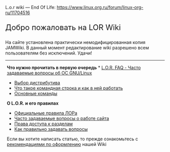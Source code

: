 L.o.r wiki — End Of Life:
<https://www.linux.org.ru/forum/linux-org-ru/11704516>

<div class="top" style="margin: 10px 0; border: 0px #ddd solid;">

<div style="font-size:170%;border: 0px #d00 solid; ">

Добро пожаловать на LOR Wiki

</div>

<div style="margin: 1.0em 0 1.0em 0;font-size:100%;border: 0px #880 solid; ">

На сайте установлена практически немодифицированная копия JAMWiki. В
данный момент редактирование wiki разрешено всем пользователям без
исключений. Удачи\!

</div>

</div>

-----

<div class="mid" style="margin: 10px 0; border: 0px #f0a solid;">

<div style="margin: 1.0em 0 1.0em 0;padding: 0 5px; border: 0px #ddd solid; ">

**Что нужно прочитать в первую очередь**
\* [L.O.R. FAQ - Часто задаваемые вопросы об ОС
GNU/Linux](Lor-faq "wikilink")

  - [Выбор дистрибутива](Выбор_дистрибутива "wikilink")
  - [Что такое командная строка и как в ней
    работать](Что_такое_командная_строка_и_как_в_ней_работать "wikilink")
  - [Основные команды](Основные_команды "wikilink")

</div>

<div style="margin: 1.0em 0 1.0em 0;padding: 0 5px; border: 0px #ddd solid; ">

**О L.O.R. и его правилах**

  - [Официальные правила ЛОРа](http://www.linux.org.ru/rules.jsp)
  - [Часто задаваемые вопросы о работе сайта](Linux.org.ru "wikilink")
  - [Права доступа к разделам](LOR_Access_Rights "wikilink")
  - [Как правильно задавать
    вопросы](http://segfault.kiev.ua/smart-questions-ru.html)

</div>

</div>

<div class="bottom" style="margin: 10px 0;border: 0px #00f solid;">

<div style="margin: 1.0em 0 1.0em 0;padding: 0 5px; border: 0px #ddd solid;">

Если вы хотите написать статью, то прежде ознакомьтесь с [рекомендациями
по оформлению](как_правильно_оформлять "wikilink") нашей Wiki

</div>

</div>